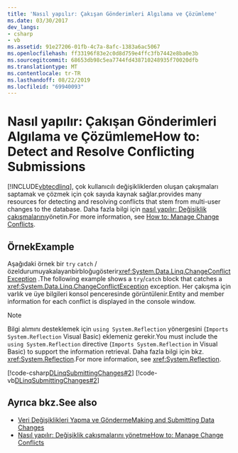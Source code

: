 ```yaml
---
title: 'Nasıl yapılır: Çakışan Gönderimleri Algılama ve Çözümleme'
ms.date: 03/30/2017
dev_langs:
- csharp
- vb
ms.assetid: 91e27206-01fb-4c7a-8afc-1383a6ac5067
ms.openlocfilehash: ff33196f83e2c0d8d759e4ffc3fb7442e8ba0e3b
ms.sourcegitcommit: 68653db98c5ea7744fd438710248935f70020dfb
ms.translationtype: MT
ms.contentlocale: tr-TR
ms.lasthandoff: 08/22/2019
ms.locfileid: "69940093"
---
```

# <a name="how-to-detect-and-resolve-conflicting-submissions"></a><span data-ttu-id="6da8c-102">Nasıl yapılır: Çakışan Gönderimleri Algılama ve Çözümleme</span><span class="sxs-lookup"><span data-stu-id="6da8c-102">How to: Detect and Resolve Conflicting Submissions</span></span>
[!INCLUDE[vbtecdlinq](../../../../../../includes/vbtecdlinq-md.md)]<span data-ttu-id="6da8c-103">, çok kullanıcılı değişikliklerden oluşan çakışmaları saptamak ve çözmek için çok sayıda kaynak sağlar.</span><span class="sxs-lookup"><span data-stu-id="6da8c-103">provides many resources for detecting and resolving conflicts that stem from multi-user changes to the database.</span></span> <span data-ttu-id="6da8c-104">Daha fazla bilgi için [nasıl yapılır: Değişiklik çakışmalarını](../../../../../../docs/framework/data/adonet/sql/linq/how-to-manage-change-conflicts.md)yönetin.</span><span class="sxs-lookup"><span data-stu-id="6da8c-104">For more information, see [How to: Manage Change Conflicts](../../../../../../docs/framework/data/adonet/sql/linq/how-to-manage-change-conflicts.md).</span></span>  
  
## <a name="example"></a><span data-ttu-id="6da8c-105">Örnek</span><span class="sxs-lookup"><span data-stu-id="6da8c-105">Example</span></span>  
 <span data-ttu-id="6da8c-106">Aşağıdaki örnek bir `try` `catch` / özeldurumuyakalayanbirbloğugösterir<xref:System.Data.Linq.ChangeConflictException> .</span><span class="sxs-lookup"><span data-stu-id="6da8c-106">The following example shows a `try`/`catch` block that catches a <xref:System.Data.Linq.ChangeConflictException> exception.</span></span> <span data-ttu-id="6da8c-107">Her çakışma için varlık ve üye bilgileri konsol penceresinde görüntülenir.</span><span class="sxs-lookup"><span data-stu-id="6da8c-107">Entity and member information for each conflict is displayed in the console window.</span></span>  
  
> [!NOTE]
> <span data-ttu-id="6da8c-108">Bilgi alımını desteklemek için `using System.Reflection` yönergesini (`Imports System.Reflection` Visual Basic) eklemeniz gerekir.</span><span class="sxs-lookup"><span data-stu-id="6da8c-108">You must include the `using System.Reflection` directive (`Imports System.Reflection` in Visual Basic) to support the information retrieval.</span></span> <span data-ttu-id="6da8c-109">Daha fazla bilgi için bkz. <xref:System.Reflection>.</span><span class="sxs-lookup"><span data-stu-id="6da8c-109">For more information, see <xref:System.Reflection>.</span></span>  
  
 [!code-csharp[DLinqSubmittingChanges#2](../../../../../../samples/snippets/csharp/VS_Snippets_Data/DLinqSubmittingChanges/cs/Program.cs#2)]
 [!code-vb[DLinqSubmittingChanges#2](../../../../../../samples/snippets/visualbasic/VS_Snippets_Data/DLinqSubmittingChanges/vb/Module1.vb#2)]  
  
## <a name="see-also"></a><span data-ttu-id="6da8c-110">Ayrıca bkz.</span><span class="sxs-lookup"><span data-stu-id="6da8c-110">See also</span></span>

- [<span data-ttu-id="6da8c-111">Veri Değişiklikleri Yapma ve Gönderme</span><span class="sxs-lookup"><span data-stu-id="6da8c-111">Making and Submitting Data Changes</span></span>](../../../../../../docs/framework/data/adonet/sql/linq/making-and-submitting-data-changes.md)
- [<span data-ttu-id="6da8c-112">Nasıl yapılır: Değişiklik çakışmalarını yönetme</span><span class="sxs-lookup"><span data-stu-id="6da8c-112">How to: Manage Change Conflicts</span></span>](../../../../../../docs/framework/data/adonet/sql/linq/how-to-manage-change-conflicts.md)
